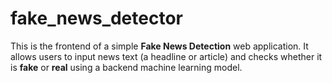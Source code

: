 # fake_news_detector
This is the frontend of a simple **Fake News Detection** web application. It allows users to input news text (a headline or article) and checks whether it is **fake** or **real** using a backend machine learning model.
